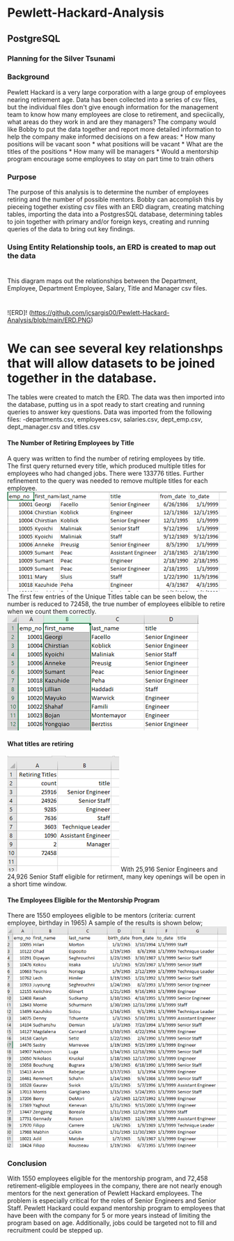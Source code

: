 # Pewlett-Hackard-Analysis
## PostgreSQL
### Planning for the Silver Tsunami
### Background
Pewlett Hackard is a very large corporation with a large group of employees nearing retirement age.  Data has been collected
into a series of csv files, but the individual files don't give enough information for the management team to
know how many employees are close to retirement, and speciically, what areas do they work in and are they managers?
The company would like Bobby to put the data together and report more detailed information to help the company
make informed decisions on a few areas:
    * How many positions will be vacant soon
    * what positions will be vacant
    * What are the titles of the positions
    * How many will be managers
    * Would a mentorship program encourage some employees to stay on part time to train others
### Purpose
The purpose of this analysis is to determine the number of employees retiring and the number of possible mentors. Bobby can accomplish this by pieceing together existing csv files with an ERD diagram, creating matching tables, importing the data into a PostgresSQL database, determining tables to join together with primary and/or foreign keys, creating and running queries of the data to bring out key findings.
### Using Entity Relationship tools, an ERD is created to map out the data
#
This diagram maps out the relationships between the Department, Employee, Department Employee, Salary, Title and Manager csv files.
#
![ERD]! (https://github.com/jcsargis00/Pewlett-Hackard-Analysis/blob/main/ERD.PNG)
# We can see several key relationshps that will allow datasets to be joined together in the database.
The tables were created to match the ERD.  The data was then imported into the database, putting us in a spot
ready to start creating and running queries to answer key questions.
Data was imported from the following files: 
    -departments.csv, employees.csv, salaries.csv, dept_emp.csv, dept_manager.csv and titles.csv

#### The Number of Retiring Employees by Title
A query was written to find the number of retiring employees by title.  
The first query returned every title, which produced multiple titles for employees who had changed jobs.
There were 133776 titles.  Further refinement to the query was needed to remove multiple titles for each employee.
![not unique titles](https://github.com/jcsargis00/Pewlett-Hackard-Analysis/blob/main/Data/retirementtables.PNG)
The first few entries of the Unique Titles table can be seen below, the number is reduced to 72458, the true number
of employees elibible to retire when we count them correctly.
![unique titles](https://github.com/jcsargis00/Pewlett-Hackard-Analysis/blob/main/Data/unique_titles.PNG)
#### What titles are retiring
![Titles Retiring](https://github.com/jcsargis00/Pewlett-Hackard-Analysis/blob/main/Data/retiring_titles.PNG)
With 25,916 Senior Engineers and 24,926 Senior Staff eligible for retirment, many key openings will be open
in a short time window.
#### The Employees Eligible for the Mentorship Program
There are 1550 employees eligible to be mentors (criteria: current employee, birthday in 1965)
A sample of the results is shown below;
![mentors](https://github.com/jcsargis00/Pewlett-Hackard-Analysis/blob/main/Data/mentor.PNG)
### Conclusion
With 1550 employees eligible for the mentorship program, and 72,458 retirement-eligible employees in the company, there
are not nearly enough mentors for the next generation of Pewlett Hackard employees.  The problem is especially critical for the roles of Senior Engineers and Senior Staff.  Pewlett Hackard could expand mentorship program to employees that have been with the company for 5 or more years instead of limiting the program based on age.  Additionally, jobs could be targeted not to fill and 
recruitment could be stepped up.

